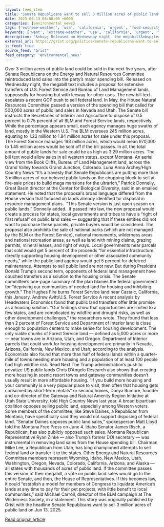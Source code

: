 ```yaml
---
layout: feed_item
title: "Senate Republicans want to sell 3 million acres of public land"
date: 2025-06-13 08:00:00 +0000
categories: [environmental_news]
tags: ['extreme-weather', 'usa', 'california', 'urgent', 'food-security', 'agriculture', 'economic-impacts', 'climate-costs', 'year-2025', 'wildfires']
keywords: ['want', 'extreme-weather', 'usa', 'california', 'urgent', 'food-security', 'republicans', 'senate']
description: "&nbsp; Released on Wednesday night, the megabill&nbsp;text&nbsp;includes a&nbsp;proposal&nbsp;for extensive transfers of U"
external_url: https://grist.org/politics/senate-republicans-want-to-sell-3-million-acres-of-public-land/
is_feed: true
source_feed: "Grist"
feed_category: "environmental_news"
---
```


Over 3 million acres of public land could be sold in the next five years, after Senate Republicans on the Energy and Natural Resources Committee reintroduced land sales into the party’s major spending bill.&nbsp; Released on Wednesday night, the megabill&nbsp;text&nbsp;includes a&nbsp;proposal&nbsp;for extensive transfers of U.S. Forest Service and Bureau of Land Management lands, supposedly for housing but with leeway for other uses. The new bill text escalates a recent GOP push to sell federal land. In May, the House Natural Resources Committee&nbsp;passed&nbsp;a version of the spending bill that called for 500,000 acres of public land sales in Nevada and Utah. The Senate bill instructs the Secretaries of Interior and Agriculture to dispose of 0.5 percent to 0.75 percent of all BLM and Forest Service lands, respectively. While the percentage appears small, each agency manages huge swaths of land, mostly in the Western U.S. The BLM oversees 245 million acres, equating to 1.23 million to 1.84 million acres for sale under this proposal. The Forest Service manages 193 million acres, which would mean 970,000 to 1.45 million acres would be sold off if the bill passes. In all, the total amount of public lands for sale could be as high as 3.29 million acres. The bill&nbsp;text&nbsp;would allow sales in all western states, except Montana. An aerial view from the Book Cliffs, Bureau of Land Management land, across the Grand Valley towards Grand Junction, Colorado. Luna Anna Archey/High Country News “It’s a travesty that Senate Republicans are putting more than 3 million acres of our beloved public lands on the chopping block to sell at fire-sale prices to build mega mansions for the ultrarich,” Patrick Donnelly, Great Basin director at the Center for Biological Diversity, said in an emailed statement. He noted that the proposal’s broad language differed from the House version that focused on lands already identified for disposal in resource management plans.&nbsp; “This Senate version is just open season on public lands,” Donnelly added.&nbsp; If passed into law, the new proposal would create a process for states, local governments and tribes to have a “right of first refusal” on public land sales — suggesting that if these entities did not want to purchase these parcels, private buyers would be considered. The proposal also prohibits the sale of national parks (which are not managed by the BLM or the Forest Service), national monuments, wilderness areas and national recreation areas, as well as land with mining claims, grazing permits, mineral leases, and right of ways. Local governments near parcels that sold would get 5 percent of the proceeds “for essential infrastructure directly supporting housing development or other associated community needs,” while the public land agency would get 5 percent for deferred maintenance. Attempts to sell public land are not new. But during President Donald Trump’s second term, opponents of federal land management have couched transfers as a solution to the housing crisis. The Senate committee’s one-page summary of the plan blames the federal government for “depriving our communities of needed land for housing and inhibiting growth.” The Hughes Fire burns Forest Service land near Castaic, California, this January. Andrew Avitt/U.S. Forest Service A recent&nbsp;analysis&nbsp;by Headwaters Economics found that public land transfers offer little promise as a housing solution. “Our findings show that opportunities are limited to a few states, and are complicated by wildfire and drought risks, as well as other development challenges,” the researchers wrote. They found that less than 2 percent of Forest Service and Department of Interior land is close enough to population centers to make sense for housing development. The only viable chunks of Forest Service land — defined as 5,000 acres or more — near towns are in Arizona, Utah, and Oregon. Department of Interior parcels that could work for housing development are primarily in Nevada, Arizona, California, New Mexico, and Utah, according to the analysis. Economists also found that more than half of federal lands within a quarter-mile of towns needing more housing and a population of at least 100 people had high wildfire risk. Read Next The Trump administration&#8217;s push to privatize US public lands Chris D&#8217;Angelo Research also shows that creating more housing in scenic resort towns and gateway communities doesn’t usually result in more affordable housing. “If you build more housing and your community is a very popular place to visit, then often that housing gets consumed by short-term rentals” or second homes, Danya Rumore, founder and co-director of the Gateway and Natural Amenity Region Initiative at Utah State University, told High Country News last year. A broad bipartisan coalition opposes selling public land, especially among Western voters. Some members of the committee, like Steve Daines, a Republican from Montana, have specifically said they would not support disposing of federal land. “Senator Daines opposes public land sales,” spokesperson Matt Lloyd told the Montana Free Press on June 4. Idaho Senator James Risch, a Republican, has also publicly opposed such sales. Montana Republican Representative Ryan Zinke — also Trump’s former DOI secretary — was instrumental in removing land sales from the House spending bill. Chairman Mike Lee, a Republican from Utah, has long championed attempts to sell federal land or transfer it to the states. Other Energy and Natural Resources Committee members represent Wyoming, Idaho, New Mexico, Utah, Washington, Oregon, Nevada, Colorado, California, Arizona, and Alaska — all states with thousands of acres of public land. If the committee passes this version of their megabill, a vote on public land sales would go to the entire Senate, and then, the House of Representatives. If this becomes law, it could “establish a model for members of Congress to liquidate America’s lands at any time to pay for their pet projects, with little benefit to local communities,” said Michael Carroll, director of the BLM campaign at The Wilderness Society, in a statement. This story was originally published by Grist with the headline Senate Republicans want to sell 3 million acres of public land on Jun 13, 2025.

[Read original article](https://grist.org/politics/senate-republicans-want-to-sell-3-million-acres-of-public-land/)
